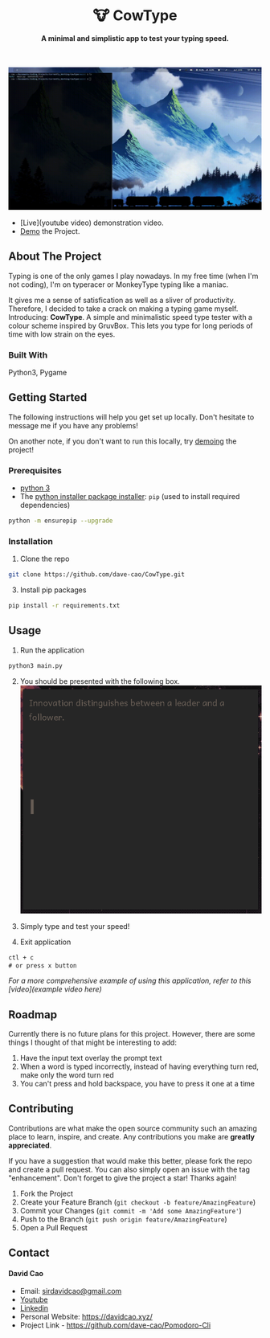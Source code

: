 <h1 align='center'>🐮 CowType</h1>

<h4 align='center'>A minimal and simplistic app to test your typing speed.</h4>

<br>

![Cow Type Gif](./assets/cowtype.gif)

- [Live](youtube video) demonstration video.
- [Demo](https://replit.com/@KingCao/CowType?lite=1&outputonly=1) the Project.


<!-- ABOUT THE PROJECT -->
## About The Project

Typing is one of the only games I play nowadays. In my free time (when I'm not coding), I'm on typeracer or MonkeyType typing like a maniac. 

It gives me a sense of satisfication as well as a sliver of productivity. Therefore, I decided to take a crack on making a typing game myself. Introducing: **CowType**. A simple and minimalistic speed type tester with a colour scheme inspired by GruvBox. This lets you type for long periods of time with low strain on the eyes.

### Built With

Python3, Pygame

<!-- GETTING STARTED -->
## Getting Started

The following instructions will help you get set up locally. Don't hesitate to message me if you have any problems!

On another note, if you don't want to run this locally, try [demoing](https://replit.com/@KingCao/CowType?lite=1&outputonly=1) the project!

### Prerequisites

- [python 3](https://www.python.org/downloads/)
- The [python installer package installer](https://pip.pypa.io/en/stable/installation/): `pip` (used to install required dependencies)
```sh
python -m ensurepip --upgrade
```

### Installation

1. Clone the repo
```sh
git clone https://github.com/dave-cao/CowType.git
```
3. Install pip packages
```sh
pip install -r requirements.txt
```

<!-- USAGE EXAMPLES -->
## Usage

1. Run the application
```sh
python3 main.py
```
2. You should be presented with the following box.
![Type begin](img/image0.png)

3. Simply type and test your speed!

4. Exit application
```
ctl + c
# or press x button
```

_For a more comprehensive example of using this application, refer to this [video](example video here)_




<!-- ROADMAP -->
## Roadmap

Currently there is no future plans for this project. However, there are some things I thought of
that might be interesting to add:
1. Have the input text overlay the prompt text
2. When a word is typed incorrectly, instead of having everything turn red, make only the word turn red
3. You can't press and hold backspace, you have to press it one at a time



<!-- CONTRIBUTING -->
## Contributing

Contributions are what make the open source community such an amazing place to learn, inspire, and create. Any contributions you make are **greatly appreciated**.

If you have a suggestion that would make this better, please fork the repo and create a pull request. You can also simply open an issue with the tag "enhancement".
Don't forget to give the project a star! Thanks again!

1. Fork the Project
2. Create your Feature Branch (`git checkout -b feature/AmazingFeature`)
3. Commit your Changes (`git commit -m 'Add some AmazingFeature'`)
4. Push to the Branch (`git push origin feature/AmazingFeature`)
5. Open a Pull Request




<!-- CONTACT -->
## Contact

#### David Cao
- Email: sirdavidcao@gmail.com
- [Youtube](https://www.youtube.com/channel/UCEnBPbnNnqhQIIhW1uLXrLA)
- [Linkedin](https://www.linkedin.com/in/david-cao99/)
- Personal Website: https://davidcao.xyz/
- Project Link - https://github.com/dave-cao/Pomodoro-Cli




